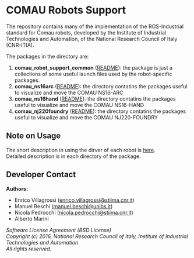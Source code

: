 # COMAU Robots Support

The repository contains many of the implementation of the ROS-Industrial standard for Comau robots, 
developed by the Institute of Industrial Technologies and Automation, of the National Research Council of Italy (CNR-ITIA).

The packages in the directory are:  
1. **comau_robot_support_common** ([README](comau_robot_support_common/README.md)): the package is just a collections of some useful launch files used by the robot-specific packages.  
2. **comau_ns16arc** ([README](comau_ns16arc/README.md)): the directory contatins the packages useful to visualize and move the COMAU NS16-ARC  
3. **comau_ns16hand** ([README](comau_ns16hand/README.md)): the directory contatins the packages useful to visualize and move the COMAU NS16-HAND  
4. **comau_nj220foundry** ([README](comau_nj220foundry/README.md)): the directory contatins the packages useful to visualize and move the COMAU NJ220-FOUNDRY  

## Note on Usage

The short description in using the dirver of each robot is [here](../README.md).  
Detailed description is in each directory of the package.

## Developer Contact

**Authors:**   
- Enrico Villagrossi (enrico.villagrossi@stiima.cnr.it)  
- Manuel Beschi (manuel.beschi@unibs.it)  
- Nicola Pedrocchi (nicola.pedrocchi@stiima.cnr.it)  
- Alberto Marini 
 
_Software License Agreement (BSD License)_  
_Copyright (c) 2016, National Research Council of Italy, Institute of Industrial Technologies and Automation_  
_All rights reserved._  
